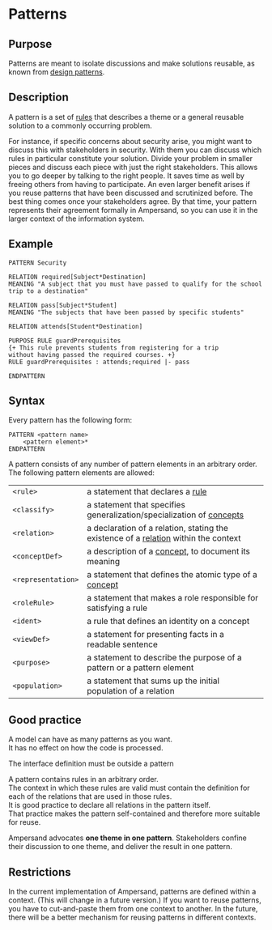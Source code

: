 # Patterns

## Purpose

Patterns are meant to isolate discussions and make solutions reusable, as known from [design patterns](http://en.wikipedia.org/wiki/Design_pattern).

## Description

A pattern is a set of [rules](rules/) that describes a theme or a general reusable solution to a commonly occurring problem.

For instance, if specific concerns about security arise, you might want to discuss this with stakeholders in security. With them you can discuss which rules in particular constitute your solution. Divide your problem in smaller pieces and discuss each piece with just the right stakeholders. This allows you to go deeper by talking to the right people. It saves time as well by freeing others from having to participate. An even larger benefit arises if you reuse patterns that have been discussed and scrutinized before. The best thing comes once your stakeholders agree. By that time, your pattern represents their agreement formally in Ampersand, so you can use it in the larger context of the information system.

## Example

```text
PATTERN Security 

RELATION required[Subject*Destination]
MEANING "A subject that you must have passed to qualify for the school trip to a destination"

RELATION pass[Subject*Student]
MEANING "The subjects that have been passed by specific students"

RELATION attends[Student*Destination]

PURPOSE RULE guardPrerequisites
{+ This rule prevents students from registering for a trip
without having passed the required courses. +}
RULE guardPrerequisites : attends;required |- pass

ENDPATTERN
```

## Syntax

Every pattern has the following form:

```text
PATTERN <pattern name>
    <pattern element>*
ENDPATTERN
```

A pattern consists of any number of pattern elements in an arbitrary order. The following pattern elements are allowed:

|  |  |
| :--- | :--- |
| `<rule>` | a statement that declares a [rule](rules/) |
| `<classify>` | a statement that specifies generalization/specialization of [concepts](concepts.md) |
| `<relation>` | a declaration of a relation, stating the existence of a [relation](relations.md) within the context |
| `<conceptDef>` | a description of a [concept](concepts.md), to document its meaning |
| `<representation>` | a statement that defines the atomic type of a [concept](../tutorial-rap3/conceptual-model-enrollment.md) |
|  `<roleRule>` | a statement that makes a role responsible for satisfying a rule |
| `<ident>` | a rule that defines an identity on a concept |
| `<viewDef>` | a statement for presenting facts in a readable sentence |
| `<purpose>` | a statement to describe the purpose of a pattern or a pattern element |
| `<population>` | a statement that sums up the initial population of a relation |

## Good practice

A model can have as many patterns as you want.  
It has no effect on how the code is processed.

The interface definition must be outside a pattern

A pattern contains rules in an arbitrary order.  
The context in which these rules are valid must contain the definition for each of the relations that are used in those rules.  
It is good practice to declare all relations in the pattern itself.  
That practice makes the pattern self-contained and therefore more suitable for reuse.

Ampersand advocates **one theme in one pattern**. Stakeholders confine their discussion to one theme, and deliver the result in one pattern.

## Restrictions

In the current implementation of Ampersand, patterns are defined within a context. \(This will change in a future version.\) If you want to reuse patterns, you have to cut-and-paste them from one context to another. In the future, there will be a better mechanism for reusing patterns in different contexts.

